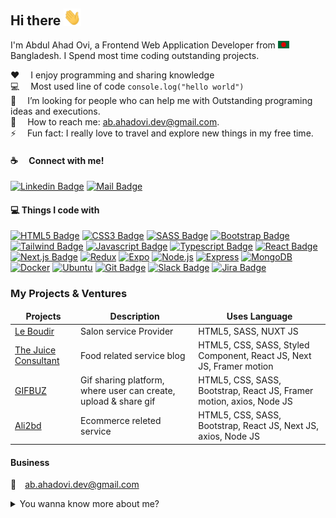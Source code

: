 ## Hi there <img src="assets/hello.gif" width="28px" alt="hi">

I'm Abdul Ahad Ovi, a Frontend Web Application Developer from <img src="assets/bangladesh.png" width="18"/> Bangladesh. I Spend most time coding outstanding projects.

:hearts: &emsp;I enjoy programming and sharing knowledge <br/>
:computer: &emsp;Most used line of code `console.log("hello world")` <br/>
🤔 &emsp;I’m looking for people who can help me with Outstanding programing ideas and executions.<br/>
:e-mail: &emsp;How to reach me: ab.ahadovi.dev@gmail.com.<br/>
⚡ &emsp;Fun fact: I really love to travel and explore new things in my free time.

#### :coffee: &emsp;Connect with me!

[![Linkedin Badge](https://img.shields.io/badge/LinkedIn-0077B5?style=for-the-badge&logo=linkedin&logoColor=white)](https://www.linkedin.com/in/abdul-ahad-ovi-789494180/) [![Mail Badge](https://img.shields.io/badge/Gmail-D14836?style=for-the-badge&logo=gmail&logoColor=white)](mailto:ab.ahadovi.dev@gmail.com)

#### :computer: Things I code with

[![HTML5 Badge](https://img.shields.io/badge/HTML5-E34F26?style=for-the-badge&logo=html5&logoColor=white)](#) [![CSS3 Badge](https://img.shields.io/badge/CSS3-1572B6?style=for-the-badge&logo=css3&logoColor=white)](#) [![SASS Badge](https://img.shields.io/badge/Sass-CC6699?style=for-the-badge&logo=sass&logoColor=white)](#) [![Bootstrap Badge](https://img.shields.io/badge/Bootstrap-563D7C?style=for-the-badge&logo=bootstrap&logoColor=white)](#) [![Tailwind Badge](https://img.shields.io/badge/Tailwind%20CSS-092749?style=for-the-badge&logo=tailwindcss&logoColor=06B6D4&labelColor=000000)](#) [![Javascript Badge](https://img.shields.io/badge/-Javascript-F0DB4F?style=for-the-badge&labelColor=black&logo=javascript&logoColor=F0DB4F)](#) [![Typescript Badge](https://img.shields.io/badge/-Typescript-007acc?style=for-the-badge&labelColor=black&logo=typescript&logoColor=007acc)](#) [![React Badge](https://img.shields.io/badge/-React-61DBFB?style=for-the-badge&labelColor=black&logo=react&logoColor=61DBFB)](#) [![Next.js Badge](https://img.shields.io/badge/next.js-000000?style=for-the-badge&logo=nextdotjs&logoColor=white)](#) [![Redux](https://img.shields.io/static/v1?style=for-the-badge&message=Redux&color=764ABC&logo=Redux&logoColor=FFFFFF&label=)](#) [![Expo](https://img.shields.io/static/v1?style=for-the-badge&message=Expo&color=000020&logo=Expo&logoColor=FFFFFF&label=)](#) [![Node.js](https://img.shields.io/static/v1?style=for-the-badge&message=Node.js&color=339933&logo=Node.js&logoColor=FFFFFF&label=)](#) [![Express](https://img.shields.io/static/v1?style=for-the-badge&message=Express&color=000000&logo=Express&logoColor=FFFFFF&label=)](#) [![MongoDB](https://img.shields.io/static/v1?style=for-the-badge&message=MongoDB&color=47A248&logo=MongoDB&logoColor=FFFFFF&label=)](#) [![Docker](https://img.shields.io/static/v1?style=for-the-badge&message=Docker&color=2496ED&logo=Docker&logoColor=FFFFFF&label=)](#) [![Ubuntu](https://img.shields.io/static/v1?style=for-the-badge&message=Ubuntu&color=E95420&logo=Ubuntu&logoColor=FFFFFF&label=)](#) [![Git Badge](https://img.shields.io/badge/Git-F05032?style=for-the-badge&logo=git&logoColor=white)](#) [![Slack Badge](https://img.shields.io/badge/Slack-4A154B?style=for-the-badge&logo=slack&logoColor=white)](#) [![Jira Badge](https://img.shields.io/badge/Jira-0052CC?style=for-the-badge&logo=Jira&logoColor=white)](#)

### My Projects & Ventures

<table>
  <thead align="center">
    <tr border: none;>
      <td><b>Projects</b></td>
      <td><b>Description</b></td>
      <td><b>Uses Language</b></td>
    </tr>
  </thead>
  <tbody>
    <tr>
      <td><a href="https://leboudoir.bar/" target="_blank">Le Boudir</a></td>
      <td>Salon service Provider</td>
      <td>HTML5, SASS, NUXT JS</td>
    </tr>
    <tr>
      <td><a href="https://thejuiceconsultant.com/" target="_blank">The Juice Consultant</a></td>
      <td>Food related service blog </td>
      <td>HTML5, CSS, SASS, Styled Component, React JS, Next JS, Framer motion</td>
    </tr>
    <tr>
      <td><a href="https://gifbuz.com/" target="_blank">GIFBUZ</a></td>
      <td>Gif sharing platform, where user can create, upload & share gif </td>
      <td>HTML5, CSS, SASS, Bootstrap, React JS, Framer motion, axios, Node JS</td>
    </tr>
    <tr>
      <td><a href="https://ali2bd.com/" target="_blank">Ali2bd</a></td>
      <td>Ecommerce releted service </td>
      <td>HTML5, CSS, SASS, Bootstrap, React JS, Next JS, axios, Node JS</td>
    </tr>
  </tbody>
</table>

#### Business

:email:&emsp;ab.ahadovi.dev@gmail.com

<details>
<summary>
  You wanna know more about me?
</summary>

<br/>

Passionate and proactive developer with 6+ years of experience, who loves to write clean, maintainable code. I am always eager to learn from every single incident for getting the best of me.

#### Personal Info

:telephone: +88-01738-068145 <br/> 
Skype: ahadovi2 <br/> 
Date of birth: 05-01-1993 <br/> 
Marital Status: Married <br/> 
Blood Group: B+ 

</details>
